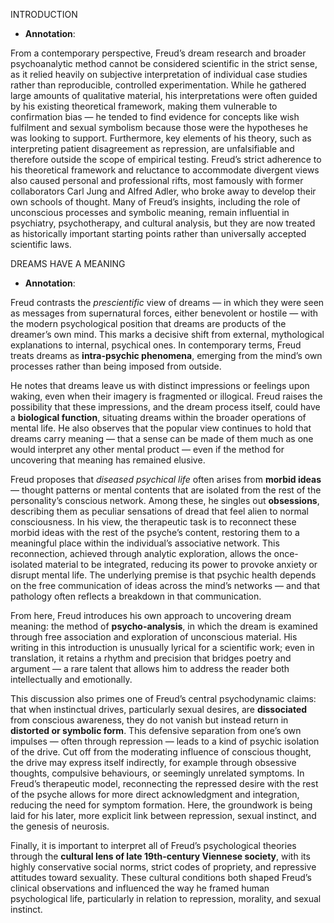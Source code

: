 INTRODUCTION

- **Annotation**:

From a contemporary perspective, Freud’s dream research and broader psychoanalytic method cannot be considered scientific in the strict sense, as it relied heavily on subjective interpretation of individual case studies rather than reproducible, controlled experimentation. While he gathered large amounts of qualitative material, his interpretations were often guided by his existing theoretical framework, making them vulnerable to confirmation bias — he tended to find evidence for concepts like wish fulfilment and sexual symbolism because those were the hypotheses he was looking to support. Furthermore, key elements of his theory, such as interpreting patient disagreement as repression, are unfalsifiable and therefore outside the scope of empirical testing. Freud’s strict adherence to his theoretical framework and reluctance to accommodate divergent views also caused personal and professional rifts, most famously with former collaborators Carl Jung and Alfred Adler, who broke away to develop their own schools of thought. Many of Freud’s insights, including the role of unconscious processes and symbolic meaning, remain influential in psychiatry, psychotherapy, and cultural analysis, but they are now treated as historically important starting points rather than universally accepted scientific laws.

DREAMS HAVE A MEANING

- **Annotation**:

Freud contrasts the *prescientific* view of dreams — in which they were seen as messages from supernatural forces, either benevolent or hostile — with the modern psychological position that dreams are products of the dreamer’s own mind. This marks a decisive shift from external, mythological explanations to internal, psychical ones. In contemporary terms, Freud treats dreams as **intra-psychic phenomena**, emerging from the mind’s own processes rather than being imposed from outside.

He notes that dreams leave us with distinct impressions or feelings upon waking, even when their imagery is fragmented or illogical. Freud raises the possibility that these impressions, and the dream process itself, could have a **biological function**, situating dreams within the broader operations of mental life. He also observes that the popular view continues to hold that dreams carry meaning — that a sense can be made of them much as one would interpret any other mental product — even if the method for uncovering that meaning has remained elusive.

Freud proposes that *diseased psychical life* often arises from **morbid ideas** — thought patterns or mental contents that are isolated from the rest of the personality’s conscious network. Among these, he singles out **obsessions**, describing them as peculiar sensations of dread that feel alien to normal consciousness. In his view, the therapeutic task is to reconnect these morbid ideas with the rest of the psyche’s content, restoring them to a meaningful place within the individual’s associative network. This reconnection, achieved through analytic exploration, allows the once-isolated material to be integrated, reducing its power to provoke anxiety or disrupt mental life. The underlying premise is that psychic health depends on the free communication of ideas across the mind’s networks — and that pathology often reflects a breakdown in that communication.

From here, Freud introduces his own approach to uncovering dream meaning: the method of **psycho-analysis**, in which the dream is examined through free association and exploration of unconscious material. His writing in this introduction is unusually lyrical for a scientific work; even in translation, it retains a rhythm and precision that bridges poetry and argument — a rare talent that allows him to address the reader both intellectually and emotionally.

This discussion also primes one of Freud’s central psychodynamic claims: that when instinctual drives, particularly sexual desires, are **dissociated** from conscious awareness, they do not vanish but instead return in **distorted or symbolic form**. This defensive separation from one’s own impulses — often through repression — leads to a kind of psychic isolation of the drive. Cut off from the moderating influence of conscious thought, the drive may express itself indirectly, for example through obsessive thoughts, compulsive behaviours, or seemingly unrelated symptoms. In Freud’s therapeutic model, reconnecting the repressed desire with the rest of the psyche allows for more direct acknowledgment and integration, reducing the need for symptom formation. Here, the groundwork is being laid for his later, more explicit link between repression, sexual instinct, and the genesis of neurosis.

Finally, it is important to interpret all of Freud’s psychological theories through the **cultural lens of late 19th-century Viennese society**, with its highly conservative social norms, strict codes of propriety, and repressive attitudes toward sexuality. These cultural conditions both shaped Freud’s clinical observations and influenced the way he framed human psychological life, particularly in relation to repression, morality, and sexual instinct.

